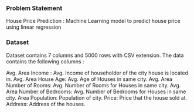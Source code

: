 ### Problem Statement
House Price Prediction :
Machine Learning model to predict house price using linear regression

### Dataset
Dataset contains 7 columns and 5000 rows with CSV extension. The data contains the following columns :

Avg. Area Income : Avg. Income of householder of the city house is located in.
Avg. Area House Age: Avg. Age of Houses in same city.
Avg. Area Number of Rooms: Avg. Number of Rooms for Houses in same city.
Avg. Area Number of Bedrooms: Avg. Number of Bedrooms for Houses in same city.
Area Population: Population of city.
Price: Price that the house sold at.
Address: Address of the houses.
